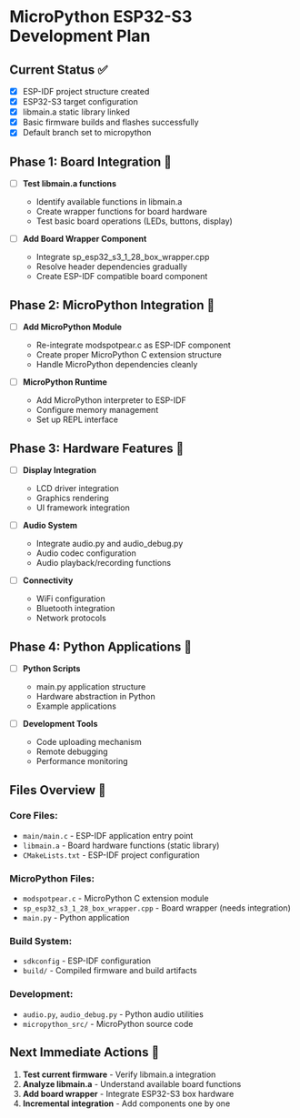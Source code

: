 # MicroPython ESP32-S3 Development Plan

## Current Status ✅
- [x] ESP-IDF project structure created
- [x] ESP32-S3 target configuration 
- [x] libmain.a static library linked
- [x] Basic firmware builds and flashes successfully
- [x] Default branch set to micropython

## Phase 1: Board Integration 🔧
- [ ] **Test libmain.a functions**
  - Identify available functions in libmain.a
  - Create wrapper functions for board hardware
  - Test basic board operations (LEDs, buttons, display)

- [ ] **Add Board Wrapper Component**
  - Integrate sp_esp32_s3_1_28_box_wrapper.cpp
  - Resolve header dependencies gradually
  - Create ESP-IDF compatible board component

## Phase 2: MicroPython Integration 🐍
- [ ] **Add MicroPython Module**
  - Re-integrate modspotpear.c as ESP-IDF component
  - Create proper MicroPython C extension structure
  - Handle MicroPython dependencies cleanly

- [ ] **MicroPython Runtime**
  - Add MicroPython interpreter to ESP-IDF
  - Configure memory management
  - Set up REPL interface

## Phase 3: Hardware Features 📱
- [ ] **Display Integration**
  - LCD driver integration
  - Graphics rendering
  - UI framework integration

- [ ] **Audio System**
  - Integrate audio.py and audio_debug.py
  - Audio codec configuration
  - Audio playback/recording functions

- [ ] **Connectivity**
  - WiFi configuration
  - Bluetooth integration
  - Network protocols

## Phase 4: Python Applications 🚀
- [ ] **Python Scripts**
  - main.py application structure
  - Hardware abstraction in Python
  - Example applications

- [ ] **Development Tools**
  - Code uploading mechanism
  - Remote debugging
  - Performance monitoring

## Files Overview 📁

### Core Files:
- `main/main.c` - ESP-IDF application entry point
- `libmain.a` - Board hardware functions (static library)
- `CMakeLists.txt` - ESP-IDF project configuration

### MicroPython Files:
- `modspotpear.c` - MicroPython C extension module
- `sp_esp32_s3_1_28_box_wrapper.cpp` - Board wrapper (needs integration)
- `main.py` - Python application

### Build System:
- `sdkconfig` - ESP-IDF configuration
- `build/` - Compiled firmware and build artifacts

### Development:
- `audio.py`, `audio_debug.py` - Python audio utilities
- `micropython_src/` - MicroPython source code

## Next Immediate Actions 🎯
1. **Test current firmware** - Verify libmain.a integration
2. **Analyze libmain.a** - Understand available board functions  
3. **Add board wrapper** - Integrate ESP32-S3 box hardware
4. **Incremental integration** - Add components one by one
